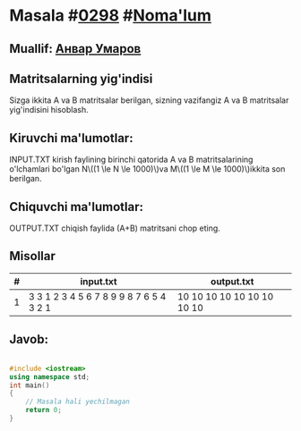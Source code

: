 
<h1>Masala #<a href="https://robocontest.uz/tasks/0298">0298</a> #<a href="https://robocontest.uz/tasks?category=1">Noma'lum</a></h1>
<h2> Muallif: <a href="https://robocontest.uz/profile/onlyaloner">Анвар Умаров</a></h2>
<h2>Matritsalarning yig'indisi</h2>
<p>Sizga ikkita A va B matritsalar berilgan, sizning vazifangiz A va B matritsalar yig'indisini hisoblash.</p>
<h2>Kiruvchi ma'lumotlar:</h2>
<p>INPUT.TXT kirish faylining birinchi qatorida A va B matritsalarining o'lchamlari bo'lgan N\((1 \le N \le 1000)\)va M\((1 \le M \le 1000)\)ikkita son berilgan.</p>
<h2>Chiquvchi ma'lumotlar:</h2>
<p>OUTPUT.TXT chiqish faylida (A+B) matritsani chop eting.</p>
<h2>Misollar</h2>
<table>
    <thead>
        <tr>
            <th>#</th>
            <th>input.txt</th>
            <th>output.txt</th>
        </tr>
    </thead>
    <tbody>
            <tr>
                <td>1</td>
                <td>3 3
1 2 3 
4 5 6 
7 8 9 
9 8 7 
6 5 4 
3 2 1</td>
                <td>10 10 10 
10 10 10 
10 10 10</td>
            </tr>
    </tbody>
    </table>
    
<h2>Javob:</h2>

######
```cpp
#include <iostream>
using namespace std;
int main()
{
    // Masala hali yechilmagan
    return 0;
}
```
